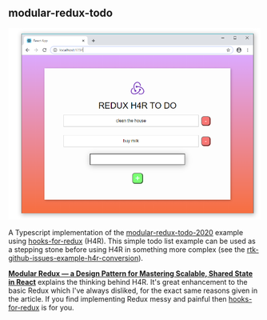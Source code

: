 ## modular-redux-todo

![](./screenshot.png)

A Typescript implementation of the [modular-redux-todo-2020] example using [hooks-for-redux] (H4R). This
simple todo list example can be used as a stepping stone before using H4R in
something more complex (see the [rtk-github-issues-example-h4r-conversion]).

**[Modular Redux — a Design Pattern for Mastering Scalable, Shared State in React]** explains the thinking
behind H4R. It's great enhancement to the basic Redux which I've always disliked, for
the exact same reasons given in the article. If you find implementing Redux messy and painful 
then [hooks-for-redux] is for you.

[hooks-for-redux]: https://github.com/generalui/hooks-for-redux
[modular-redux-todo-2020]: https://github.com/shanebdavis/modular-redux-todo-2020
[rtk-github-issues-example-h4r-conversion]: https://github.com/shanebdavis/rtk-github-issues-example-h4r-conversion
[Modular Redux — a Design Pattern for Mastering Scalable, Shared State in React]: https://medium.com/@shanebdavis/modular-redux-a-design-pattern-for-mastering-scalable-shared-state-82d4abc0d7b3
